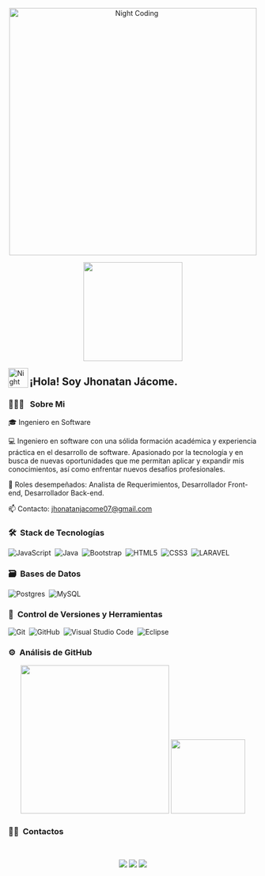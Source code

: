 <p align="center">
  <img src="https://giffiles.alphacoders.com/220/220764.gif" alt="Night Coding" width="500" />
</p>

<p align="center">
  <img src="https://giffiles.alphacoders.com/211/211796.gif" height="200" />
</p>

<img alt="Night Coding" src="./assets/Hand%20Wave.gif" width='40' align="left"/><h2 align="left">¡Hola! Soy Jhonatan Jácome.</h2>

<!-- ## 👋 &nbsp;Hola soy Jhonatan Jácome -->

### 👨🏻‍💻 &nbsp; Sobre Mi

🎓 Ingeniero en Software

💻 Ingeniero en software con una sólida formación académica y experiencia práctica en el desarrollo de software. Apasionado por la tecnología y en busca de nuevas oportunidades que me permitan aplicar y expandir mis conocimientos, así como enfrentar nuevos desafíos profesionales.

📝 Roles desempeñados: Analista de Requerimientos, Desarrollador Front-end, Desarrollador Back-end.

📫 Contacto: jhonatanjacome07@gmail.com

<!--
Revisar para poner un gif
<img alt="Night Coding" src="https://giffiles.alphacoders.com/211/211796.gif" align="right"/> -->



### 🛠 &nbsp;Stack de Tecnologías
![JavaScript](https://img.shields.io/badge/javascript-%23323330.svg?style=for-the-badge&logo=javascript&logoColor=%23F7DF1E)&nbsp;
![Java](https://img.shields.io/badge/java-%23ED8B00.svg?style=for-the-badge&logo=java&logoColor=white)&nbsp;
![Bootstrap](https://img.shields.io/badge/bootstrap-%23563D7C.svg?style=for-the-badge&logo=bootstrap&logoColor=white)&nbsp;
![HTML5](https://img.shields.io/badge/html5-%23E34F26.svg?style=for-the-badge&logo=html5&logoColor=white)&nbsp;
![CSS3](https://img.shields.io/badge/css3-%231572B6.svg?style=for-the-badge&logo=css3&logoColor=white)&nbsp;
![LARAVEL](https://img.shields.io/badge/Laravel-v10-FF2D20?style=for-the-badge&logo=laravel&logoColor=white)&nbsp;


### 🗃 &nbsp;Bases de Datos

![Postgres](https://img.shields.io/badge/postgres-%23316192.svg?style=for-the-badge&logo=postgresql&logoColor=white)&nbsp;
![MySQL](https://img.shields.io/badge/MySQL-00000F?style=for-the-badge&logo=mysql&logoColor=white)&nbsp;

### 🧰 &nbsp;Control de Versiones y Herramientas 

![Git](https://img.shields.io/badge/git-%23F05033.svg?style=for-the-badge&logo=git&logoColor=white)&nbsp;
![GitHub](https://img.shields.io/badge/github-%23121011.svg?style=for-the-badge&logo=github&logoColor=white)&nbsp;
![Visual Studio Code](https://img.shields.io/badge/Visual%20Studio%20Code-0078d7.svg?style=for-the-badge&logo=visual-studio-code&logoColor=white)&nbsp;
![Eclipse](https://img.shields.io/badge/Eclipse-FE7A16.svg?style=for-the-badge&logo=Eclipse&logoColor=white)&nbsp;

### ⚙️ &nbsp;Análisis de GitHub

<p align="center">
  <a href="https://github.com/Jhonatanjacome07"> <img height="300em" src="https://github-readme-stats.vercel.app/api/top-langs/?username=Jhonatanjacome07&theme=radical" /></a>
 <a href="https://github.com/Jhonatanjacome07"><img height="150em" src="https://github-readme-stats.vercel.app/api?username=Jhonatanjacome07&show_icons=true&theme=radical" /></a>
</p>



### 🤝🏻 &nbsp;Contactos
<br>
<p align="center">
  <a target="_blank" href="https://www.linkedin.com/in/jhonatan-steven-jacome-/"><img src="https://img.shields.io/badge/-LinkedIn-0077B5?style=for-the-badge&logo=Linkedin&logoColor=white"></img></a>
  <a target="_blank" href="mailto:jhonatanjacome99@gmail.com"><img src="https://img.shields.io/badge/-Gmail-D14836?style=for-the-badge&logo=Gmail&logoColor=white"></img></a>
  <a target="_blank" href="https://www.facebook.com/jhonatan.jacome.33"> <img src="https://img.shields.io/badge/-Facebook-1877F2?style=for-the-badge&logo=Facebook&logoColor=white"></img></a>
</p>
<br>




